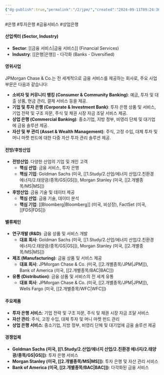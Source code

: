 ```yaml
---
{"dg-publish":true,"permalink":"/2/jpm/","created":"2024-09-11T09:24:36.749+09:00","updated":"2025-07-29T21:37:04.792+09:00"}
---
```


#은행 #투자은행 #금융서비스 #상업은행

#### 산업섹터 (Sector, Industry)

- **Sector**: [[금융 서비스\|금융 서비스]] (Financial Services)
- **Industry**: [[은행\|은행]] - 다각화 (Banks - Diversified)

#### 영위사업

JPMorgan Chase & Co.는 전 세계적으로 금융 서비스를 제공하는 회사로, 주요 사업 부문은 다음과 같습니다:

- **소비자 및 커뮤니티 뱅킹 (Consumer & Community Banking)**: 예금, 투자 및 대출 상품, 현금 관리, 결제 서비스 등을 제공.
- **기업 및 투자 은행 (Corporate & Investment Bank)**: 투자 은행 상품 및 서비스, 기업 전략 및 구조 자문, 주식 및 채권 시장 자금 조달 서비스 제공.
- **상업 은행 (Commercial Banking)**: 중소기업, 지방 정부, 비영리 단체 및 대기업에 금융 솔루션 제공.
- **자산 및 부 관리 (Asset & Wealth Management)**: 주식, 고정 수입, 대체 투자 및 머니 마켓 펀드에 대한 다중 자산 투자 관리 솔루션 제공.

#### 전방/후방산업

- **전방산업**: 다양한 산업의 기업 및 개인 고객
    - **핵심 산업**: 금융 서비스, 투자 은행
    - **핵심 기업**: Goldman Sachs (미국, [[1.Study/2.산업/에너지 산업/2.친환경 에너지/2.태양광/종목/GS\|GS]]), Morgan Stanley (미국, [[2.개별종목/MS\|MS]])
- **후방산업**: 금융 기술 및 데이터 제공
    - **핵심 산업**: 금융 기술, 데이터 분석
    - **핵심 기업**: [[Bloomberg\|Bloomberg]] (미국, 비상장), FactSet (미국, [[FDS\|FDS]])

#### 밸류체인

- **연구개발 (R&D)**: 금융 상품 및 서비스 개발
    - **대표 회사**: Goldman Sachs (미국, [[1.Study/2.산업/에너지 산업/2.친환경 에너지/2.태양광/종목/GS\|GS]]), Morgan Stanley (미국, [[2.개별종목/MS\|MS]])
- **제조 (Manufacturing)**: 금융 상품 및 서비스 제공
    - **대표 회사**: JPMorgan Chase & Co. (미국, [[2.개별종목/JPM\|JPM]]), Bank of America (미국, [[2.개별종목/BAC\|BAC]])
- **유통 (Distribution)**: 금융 상품 및 서비스의 전 세계 유통
    - **대표 회사**: JPMorgan Chase & Co. (미국, [[2.개별종목/JPM\|JPM]]), Wells Fargo (미국, [[2.개별종목/WFC\|WFC]])

#### 주요제품

- **투자 은행 서비스**: 기업 전략 및 구조 자문, 주식 및 채권 시장 자금 조달 서비스
- **자산 관리**: 주식, 고정 수입, 대체 투자 및 머니 마켓 펀드 관리
- **상업 은행 서비스**: 중소기업, 지방 정부, 비영리 단체 및 대기업에 금융 솔루션 제공

#### 경쟁업체

- **Goldman Sachs (미국, [[1.Study/2.산업/에너지 산업/2.친환경 에너지/2.태양광/종목/GS\|GS]])**: 투자 은행 서비스
- **Morgan Stanley (미국, [[2.개별종목/MS\|MS]])**: 투자 은행 및 자산 관리 서비스
- **Bank of America (미국, [[2.개별종목/BAC\|BAC]])**: 다각화된 금융 서비스